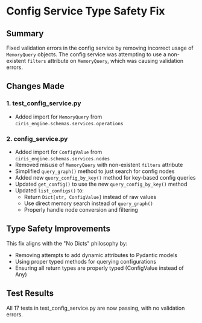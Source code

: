 # Config Service Type Safety Fix

## Summary
Fixed validation errors in the config service by removing incorrect usage of `MemoryQuery` objects. The config service was attempting to use a non-existent `filters` attribute on `MemoryQuery`, which was causing validation errors.

## Changes Made

### 1. **test_config_service.py**
- Added import for `MemoryQuery` from `ciris_engine.schemas.services.operations`

### 2. **config_service.py**
- Added import for `ConfigValue` from `ciris_engine.schemas.services.nodes`
- Removed misuse of `MemoryQuery` with non-existent `filters` attribute
- Simplified `query_graph()` method to just search for config nodes
- Added new `query_config_by_key()` method for key-based config queries
- Updated `get_config()` to use the new `query_config_by_key()` method
- Updated `list_configs()` to:
  - Return `Dict[str, ConfigValue]` instead of raw values
  - Use direct memory search instead of `query_graph()`
  - Properly handle node conversion and filtering

## Type Safety Improvements
This fix aligns with the "No Dicts" philosophy by:
- Removing attempts to add dynamic attributes to Pydantic models
- Using proper typed methods for querying configurations
- Ensuring all return types are properly typed (ConfigValue instead of Any)

## Test Results
All 17 tests in test_config_service.py are now passing, with no validation errors.